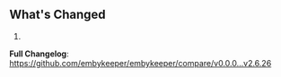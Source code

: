 ## What's Changed

1.

**Full Changelog**: https://github.com/embykeeper/embykeeper/compare/v0.0.0...v2.6.26
